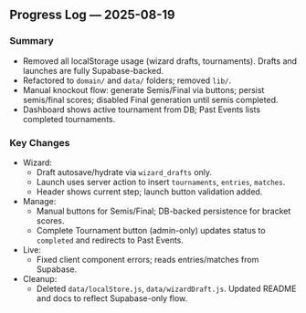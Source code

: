 ## Progress Log — 2025-08-19

### Summary
- Removed all localStorage usage (wizard drafts, tournaments). Drafts and launches are fully Supabase-backed.
- Refactored to `domain/` and `data/` folders; removed `lib/`.
- Manual knockout flow: generate Semis/Final via buttons; persist semis/final scores; disabled Final generation until semis completed.
- Dashboard shows active tournament from DB; Past Events lists completed tournaments.

### Key Changes
- Wizard:
  - Draft autosave/hydrate via `wizard_drafts` only.
  - Launch uses server action to insert `tournaments`, `entries`, `matches`.
  - Header shows current step; launch button validation added.
- Manage:
  - Manual buttons for Semis/Final; DB-backed persistence for bracket scores.
  - Complete Tournament button (admin-only) updates status to `completed` and redirects to Past Events.
- Live:
  - Fixed client component errors; reads entries/matches from Supabase.
- Cleanup:
  - Deleted `data/localStore.js`, `data/wizardDraft.js`. Updated README and docs to reflect Supabase-only flow.



